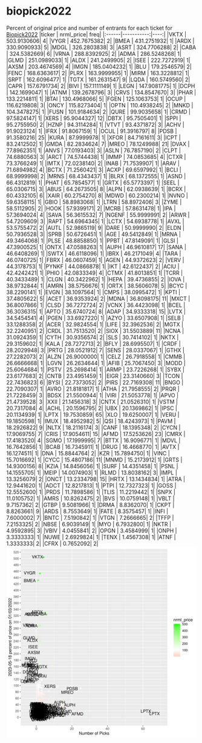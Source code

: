 # biopick2022
Percent of original price and number of entrants for each ticket for [Biopick2022](https://twitter.com/hashtag/Biopick2022)
|ticker |  nrml_price| freq|
|:------|-----------:|----:|
|VKTX   | 503.9130606|    4|
|VYGR   | 452.7675382|    2|
|BMEA   | 431.2751932|    1|
|ARDX   | 330.9090933|    5|
|MDGL   | 326.2803838|    3|
|ASRT   | 324.7706288|    2|
|CABA   | 324.5382669|    6|
|VRNA   | 288.8392925|    2|
|ADMA   | 286.5248268|    1|
|GLMD   | 251.0989033|    1|
|ALDX   | 241.2499905|    2|
|ISEE   | 222.7272919|    1|
|AXSM   | 203.4674569|    4|
|IMGN   | 185.0404232|    1|
|BLU    | 179.2546579|    2|
|FENC   | 168.6363617|    2|
|PLRX   | 163.9999955|    1|
|MIRM   | 163.3228812|    1|
|SRPT   | 162.6096477|    1|
|TGTX   | 161.2631547|    9|
|LQDA   | 160.5749560|    2|
|CAPR   | 157.6791734|    2|
|BIVI   | 157.1111149|    1|
|LEGN   | 147.9081775|    1|
|DCPH   | 142.1699047|    1|
|ATNM   | 139.2678796|    3|
|CRVS   | 134.8547670|    3|
|PHAR   | 133.2214811|    1|
|BTAI   | 130.4968066|    5|
|FGEN   | 125.1063753|    1|
|OCUP   | 116.6219808|    3|
|ONCY   | 115.8273404|    1|
|OPTN   | 110.4938245|    2|
|MNKD   | 104.3478275|    1|
|FUSN   | 101.9184634|    2|
|QURE   |  99.9035658|    1|
|CRMD   |  97.5824147|    1|
|XERS   |  95.9044327|   12|
|DBTX   |  95.7505401|    1|
|SPPI   |  95.2755950|    2|
|HZNP   |  94.3114284|    1|
|VTVT   |  93.4371872|    3|
|ACHV   |  91.9023124|    1|
|IFRX   |  91.8067159|    1|
|OCUL   |  91.3916797|    8|
|PDSB   |  91.3580216|   25|
|KURA   |  87.9999978|    1|
|XFOR   |  84.7161611|    3|
|ICPT   |  83.2412502|    1|
|GMDA   |  82.2834624|    7|
|MREO   |  78.1249988|   21|
|DVAX   |  77.8962351|    1|
|ANVS   |  77.0193403|    3|
|ASLN   |  76.7857190|    2|
|CLPT   |  74.6880563|    3|
|ARCT   |  74.5744438|    1|
|IMMP   |  74.0853685|    4|
|CTXR   |  73.3766249|    1|
|IMTX   |  72.0238140|    2|
|INAB   |  71.7539907|    1|
|ARAV   |  71.6894982|    4|
|BCTX   |  71.2560421|    3|
|ACXP   |  69.6597992|    1|
|BCLI   |  68.9999998|    2|
|MRNS   |  68.4343437|    1|
|BLRX   |  68.1372555|    1|
|ASND   |  66.4312819|    1|
|PHAT   |  65.7854577|    1|
|GRTX   |  65.5773397|    1|
|SEEL   |  65.0306715|    3|
|ABUS   |  64.2673505|    8|
|ALPN   |  62.0938639|    1|
|BCRX   |  60.4332105|    6|
|XAIR   |  60.2754270|    8|
|MDWD   |  60.2300214|    1|
|NVNO   |  59.6358115|    1|
|GBIO   |  58.8983068|    1|
|LTRN   |  58.8972406|    3|
|ZYME   |  58.5112905|    2|
|HOOK   |  57.9399171|    2|
|MCRB   |  57.8631478|    1|
|IPA    |  57.3694024|    4|
|SAVA   |  56.3615532|    7|
|NGENF  |  55.9999991|    2|
|ARWR   |  54.7209609|    3|
|RAPT   |  54.6964345|    1|
|LCTX   |  54.6938778|    1|
|AVXL   |  53.5755472|    2|
|AUTL   |  52.9865119|    9|
|DARE   |  50.9999990|    2|
|ELDN   |  50.7936528|    3|
|SPRB   |  50.6726451|    1|
|AGE    |  49.5412849|    1|
|MRNA   |  49.3464068|    1|
|PLSE   |  48.8858850|    1|
|PPBT   |  47.8149091|    1|
|GLSI   |  47.3900525|    1|
|ONTX   |  47.0588263|    1|
|AUPH   |  46.9610817|   17|
|SANA   |  46.6408269|    1|
|SWTX   |  46.6118096|    1|
|IBRX   |  46.2171049|    4|
|TARA   |  46.0740725|    1|
|FBRX   |  46.0607459|    1|
|AGEN   |  44.9372623|    2|
|VERV   |  44.3178753|    1|
|PYNKF  |  44.0866878|    1|
|IKT    |  42.6122437|    2|
|ACIU   |  42.4242421|    1|
|PHIO   |  42.0833349|    4|
|CTMX   |  41.8013851|    1|
|TCRR   |  40.3433489|    1|
|CLGN   |  40.3422962|    1|
|HEPA   |  39.4736855|    2|
|IOVA   |  38.9732844|    1|
|AMRN   |  38.5756676|    1|
|ORTX   |  38.5606078|    5|
|BCYC   |  38.2290141|    1|
|EVGN   |  38.1097564|    1|
|CMPS   |  38.0995472|    1|
|KPTI   |  37.4805622|    5|
|ACET   |  36.9353924|    2|
|MDNA   |  36.8098175|   11|
|MXCT   |  36.8007866|    1|
|CLSD   |  36.7272724|    2|
|VCNX   |  36.4423098|    1|
|BCEL   |  36.3036315|    1|
|APTO   |  35.6740724|    8|
|ADAP   |  34.9333318|   15|
|LVTX   |  34.5454541|    4|
|PGEN   |  33.6927220|    1|
|AZYO   |  33.6507908|    1|
|SELB   |  33.1288358|    2|
|ACER   |  32.9824554|    1|
|LIFE   |  32.3962536|    2|
|MGTX   |  32.2240951|    2|
|CRDL   |  31.7513520|    2|
|SIOX   |  31.5503889|   11|
|NCNA   |  31.0924359|    1|
|CYTH   |  30.9356574|    2|
|SLS    |  30.7414102|    1|
|NKTX   |  29.3159602|    1|
|KALA   |  28.7272713|    2|
|BFLY   |  28.6995507|    1|
|CRDF   |  28.2029948|    3|
|PRTG   |  28.0521912|    7|
|SENS   |  28.0337067|    1|
|GTHX   |  27.2282073|    2|
|ALZN   |  26.9000000|    1|
|CELZ   |  26.7918558|    1|
|CMMB   |  26.6666668|    1|
|LGVN   |  26.2634644|    1|
|AFIB   |  25.7067450|    3|
|MODD   |  25.6064684|    1|
|PSTV   |  25.2698414|    1|
|ARMP   |  23.7226268|    1|
|SYBX   |  23.6177683|    2|
|CNTB   |  23.4951459|    1|
|EIGR   |  23.3140660|    3|
|TCON   |  22.7436823|    6|
|BYSI   |  22.7373052|    2|
|PIRS   |  22.7169308|   11|
|BNGO   |  22.7090307|    1|
|AVRO   |  21.8181817|    1|
|ATHA   |  21.7958555|    2|
|PRQR   |  21.7228459|    3|
|BDSX   |  21.5500944|    1|
|VIRI   |  21.5053778|    1|
|APVO   |  21.4739528|    3|
|XXII   |  21.1456318|    3|
|CNTX   |  21.0526310|    1|
|VSTM   |  20.7317084|    4|
|ACHL   |  20.1596795|    2|
|UBX    |  20.1369862|    1|
|IPSC   |  20.1134939|    1|
|LPTX   |  19.7530859|   65|
|XLO    |  19.6250007|    1|
|VERU   |  19.1850598|    1|
|IMUX   |  18.4952982|    5|
|QSI    |  18.4243973|    1|
|PAVM   |  18.2926822|    9|
|NLTX   |  18.2116174|    3|
|CANF   |  18.1395348|    2|
|CYCN   |  17.9069755|    7|
|CRIS   |  17.9054611|   15|
|AFMD   |  17.5253626|   23|
|CMRX   |  17.4183520|    4|
|SGMO   |  17.1999995|    7|
|BTTX   |  16.9096771|    1|
|MDVL   |  16.7642856|    1|
|BCAB   |  16.7345911|    1|
|DRUG   |  16.4668770|    1|
|AVTX   |  16.1274511|    1|
|DNA    |  15.8844764|    2|
|KZR    |  15.7894750|    1|
|VINC   |  15.7016692|    1|
|CYCC   |  15.4807186|   11|
|MNMD   |  15.2173912|    1|
|GRTS   |  14.9300156|    8|
|KZIA   |  14.8456056|    1|
|SURF   |  14.4351458|    1|
|PSNL   |  14.1555705|    1|
|MEIP   |  14.0074903|    1|
|RLMD   |  13.8038162|    3|
|IMPL   |  13.3256079|    2|
|ONCT   |  13.2334798|   15|
|HRTX   |  13.1434834|    1|
|ATRA   |  12.9441620|    1|
|ADCT   |  12.8217813|    1|
|PTPI   |  12.7327323|    1|
|GOSS   |  12.5552600|    1|
|PRDS   |  11.7898586|    1|
|TLIS   |  11.2219442|    1|
|SNPX   |  11.0105752|    1|
|AMRS   |  10.8262475|    2|
|BVS    |  10.0759148|    1|
|VBLT   |   9.7157362|    2|
|GTBP   |   9.5081966|    1|
|DRMA   |   8.8362070|    1|
|CKPT   |   8.8263661|    9|
|ARDS   |   8.7553649|    1|
|FATE   |   8.3575457|    1|
|INFI   |   7.6000002|    7|
|BNTC   |   7.5190842|    1|
|VTGN   |   7.2666665|    2|
|TFFP   |   7.2153325|    2|
|NBSE   |   6.9039149|    1|
|MYO    |   6.7932800|    1|
|NKTR   |   4.9592895|    3|
|VBIV   |   4.0455841|    2|
|OPGN   |   3.4584999|    1|
|ONPH   |   3.3333333|    1|
|NUWE   |   2.6929824|    1|
|TENX   |   1.4567308|    1|
|ATNF   |   1.3333333|    2|
|CFRX   |   0.7652092|    2|
![retvspicks](biopicks.png?raw=true)
